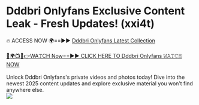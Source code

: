 # Dddbri Onlyfans Exclusive Content Leak - Fresh Updates! (xxi4t)

🔥 ACCESS NOW 🌍==►► <a href="https://tinyurl.com/kvy9nzfs" rel="nofollow">Dddbri Onlyfans Latest Collection</a>
<br><br>
[🔴🌍📺📱👉WA𝚃CH Now==►► CLICK HERE TO Dddbri Onlyfans 𝚆𝙰𝚃𝙲𝙷 NOW](https://tinyurl.com/kvy9nzfs)
<br><br>
Unlock Dddbri Onlyfans's private videos and photos today! Dive into the newest 2025 content updates and explore exclusive material you won’t find anywhere else.
<br>
<a href="https://tinyurl.com/kvy9nzfs" rel="nofollow" data-target="animated-image.originalLink"><img src="https://camo.githubusercontent.com/8a4f000d20f83aca3bf7ec5f350d767afa0574a8a352519fd8cfa583a6f93a33/68747470733a2f2f692e696d6775722e636f6d2f644a486b345a712e676966" data-canonical-src="https://i.imgur.com/dJHk4Zq.gif" style="max-width: 100%; display: inline-block;" data-target="animated-image.originalImage"></a>
<br>
